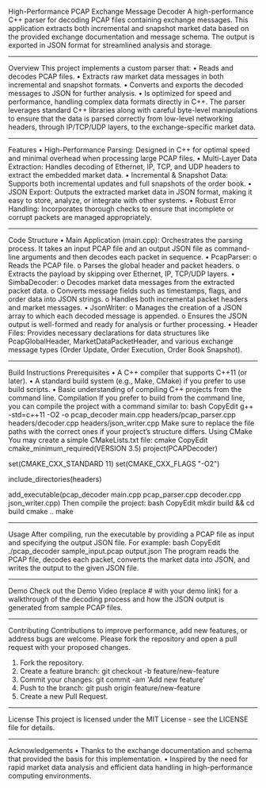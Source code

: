 High-Performance PCAP Exchange Message Decoder
A high-performance C++ parser for decoding PCAP files containing exchange messages. This application extracts both incremental and snapshot market data based on the provided exchange documentation and message schema. The output is exported in JSON format for streamlined analysis and storage.
________________________________________
Overview
This project implements a custom parser that:
•	Reads and decodes PCAP files.
•	Extracts raw market data messages in both incremental and snapshot formats.
•	Converts and exports the decoded messages to JSON for further analysis.
•	Is optimized for speed and performance, handling complex data formats directly in C++.
The parser leverages standard C++ libraries along with careful byte-level manipulations to ensure that the data is parsed correctly from low-level networking headers, through IP/TCP/UDP layers, to the exchange-specific market data.
________________________________________
Features
•	High-Performance Parsing: Designed in C++ for optimal speed and minimal overhead when processing large PCAP files.
•	Multi-Layer Data Extraction: Handles decoding of Ethernet, IP, TCP, and UDP headers to extract the embedded market data.
•	Incremental & Snapshot Data: Supports both incremental updates and full snapshots of the order book.
•	JSON Export: Outputs the extracted market data in JSON format, making it easy to store, analyze, or integrate with other systems.
•	Robust Error Handling: Incorporates thorough checks to ensure that incomplete or corrupt packets are managed appropriately.
________________________________________
Code Structure
•	Main Application (main.cpp):
Orchestrates the parsing process. It takes an input PCAP file and an output JSON file as command-line arguments and then decodes each packet in sequence.
•	PcapParser:
o	Reads the PCAP file.
o	Parses the global header and packet headers.
o	Extracts the payload by skipping over Ethernet, IP, TCP/UDP layers.
•	SimbaDecoder:
o	Decodes market data messages from the extracted packet data.
o	Converts message fields such as timestamps, flags, and order data into JSON strings.
o	Handles both incremental packet headers and market messages.
•	JsonWriter:
o	Manages the creation of a JSON array to which each decoded message is appended.
o	Ensures the JSON output is well-formed and ready for analysis or further processing.
•	Header Files:
Provides necessary declarations for data structures like PcapGlobalHeader, MarketDataPacketHeader, and various exchange message types (Order Update, Order Execution, Order Book Snapshot).
________________________________________
Build Instructions
Prerequisites
•	A C++ compiler that supports C++11 (or later).
•	A standard build system (e.g., Make, CMake) if you prefer to use build scripts.
•	Basic understanding of compiling C++ projects from the command line.
Compilation
If you prefer to build from the command line, you can compile the project with a command similar to:
bash
CopyEdit
g++ -std=c++11 -O2 -o pcap_decoder main.cpp headers/pcap_parser.cpp headers/decoder.cpp headers/json_writer.cpp
Make sure to replace the file paths with the correct ones if your project’s structure differs.
Using CMake
You may create a simple CMakeLists.txt file:
cmake
CopyEdit
cmake_minimum_required(VERSION 3.5)
project(PCAPDecoder)

set(CMAKE_CXX_STANDARD 11)
set(CMAKE_CXX_FLAGS "-O2")

include_directories(headers)

add_executable(pcap_decoder main.cpp pcap_parser.cpp decoder.cpp json_writer.cpp)
Then compile the project:
bash
CopyEdit
mkdir build && cd build
cmake ..
make
________________________________________
Usage
After compiling, run the executable by providing a PCAP file as input and specifying the output JSON file. For example:
bash
CopyEdit
./pcap_decoder sample_input.pcap output.json
The program reads the PCAP file, decodes each packet, converts the market data into JSON, and writes the output to the given JSON file.
________________________________________
Demo
Check out the Demo Video (replace # with your demo link) for a walkthrough of the decoding process and how the JSON output is generated from sample PCAP files.
________________________________________
Contributing
Contributions to improve performance, add new features, or address bugs are welcome. Please fork the repository and open a pull request with your proposed changes.
1.	Fork the repository.
2.	Create a feature branch: git checkout -b feature/new-feature
3.	Commit your changes: git commit -am 'Add new feature'
4.	Push to the branch: git push origin feature/new-feature
5.	Create a new Pull Request.
________________________________________
License
This project is licensed under the MIT License - see the LICENSE file for details.
________________________________________
Acknowledgements
•	Thanks to the exchange documentation and schema that provided the basis for this implementation.
•	Inspired by the need for rapid market data analysis and efficient data handling in high-performance computing environments.

